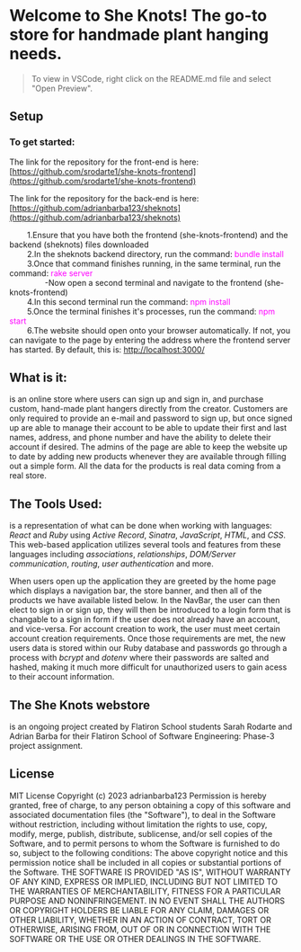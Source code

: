 # Welcome to She Knots! The go-to store for handmade plant hanging needs.

> To view in VSCode, right click on the README.md file and select "Open Preview".

## Setup

### To get started:

The link for the repository for the front-end is here: [https://github.com/srodarte1/she-knots-frontend](https://github.com/srodarte1/she-knots-frontend)

The link for the repository for the back-end is here: [https://github.com/adrianbarba123/sheknots](https://github.com/adrianbarba123/sheknots)

&nbsp;&nbsp;&nbsp;&nbsp;&nbsp;&nbsp;&nbsp;&nbsp;1.Ensure that you have both the frontend (she-knots-frontend) and the backend (sheknots) files downloaded<br>
&nbsp;&nbsp;&nbsp;&nbsp;&nbsp;&nbsp;&nbsp;&nbsp;2.In the sheknots backend directory, run the command: <span style="color:#FF00FF">bundle install</span><br>
&nbsp;&nbsp;&nbsp;&nbsp;&nbsp;&nbsp;&nbsp;&nbsp;3.Once that command finishes running, in the same terminal, run the command: <span style="color:#FF00FF">rake server</span><br>
&nbsp;&nbsp;&nbsp;&nbsp;&nbsp;&nbsp;&nbsp;&nbsp;&nbsp;&nbsp;&nbsp;&nbsp;&nbsp;&nbsp;&nbsp;&nbsp;-Now open a second terminal and navigate to the frontend (she-knots-frontend)<br>
&nbsp;&nbsp;&nbsp;&nbsp;&nbsp;&nbsp;&nbsp;&nbsp;4.In this second terminal run the command: <span style="color:#FF00FF">npm install</span><br>
&nbsp;&nbsp;&nbsp;&nbsp;&nbsp;&nbsp;&nbsp;&nbsp;5.Once the terminal finishes it's processes, run the command: <span style="color:#FF00FF">npm start</span><br>
&nbsp;&nbsp;&nbsp;&nbsp;&nbsp;&nbsp;&nbsp;&nbsp;6.The website should open onto your browser automatically. If not, you can navigate to the page by entering the address where the frontend server has started. By default, this is: [http://localhost:3000/](http://localhost:3000/)<br>

## What is it:

is an online store where users can sign up and sign in, and purchase custom, hand-made plant hangers directly from the creator. Customers are only required to provide an e-mail and password to sign up, but once signed up are able to manage their account to be able to update their first and last names, address, and phone number and have the ability to delete their account if desired. The admins of the page are able to keep the website up to date by adding new products whenever they are available through filling out a simple form. All the data for the products is real data coming from a real store.

## The Tools Used:

is a representation of what can be done when working with languages: _React_ and _Ruby_ using _Active Record_, _Sinatra_, _JavaScript_, _HTML_, and _CSS_. This web-based application utilizes several tools and features from these languages including _associations_, _relationships_, _DOM/Server communication_, _routing_, _user authentication_ and more.

<!-- Insert GIF -->

When users open up the application they are greeted by the home page which displays a navigation bar, the store banner, and then all of the products we have available listed below. In the NavBar, the user can then elect to sign in or sign up, they will then be introduced to a login form that is changable to a sign in form if the user does not already have an account, and vice-versa. For account creation to work, the user must meet certain account creation requirements. Once those requirements are met, the new users data is stored within our Ruby database and passwords go through a process with _bcrypt_ and _dotenv_ where their passwords are salted and hashed, making it much more difficult for unauthorized users to gain acess to their account information.

## The She Knots webstore

is an ongoing project created by Flatiron School students Sarah Rodarte and Adrian Barba for their Flatiron School of Software Engineering: Phase-3 project assignment.

## License

MIT License
Copyright (c) 2023 adrianbarba123
Permission is hereby granted, free of charge, to any person obtaining a copy
of this software and associated documentation files (the "Software"), to deal
in the Software without restriction, including without limitation the rights
to use, copy, modify, merge, publish, distribute, sublicense, and/or sell
copies of the Software, and to permit persons to whom the Software is
furnished to do so, subject to the following conditions:
The above copyright notice and this permission notice shall be included in all
copies or substantial portions of the Software.
THE SOFTWARE IS PROVIDED "AS IS", WITHOUT WARRANTY OF ANY KIND, EXPRESS OR
IMPLIED, INCLUDING BUT NOT LIMITED TO THE WARRANTIES OF MERCHANTABILITY,
FITNESS FOR A PARTICULAR PURPOSE AND NONINFRINGEMENT. IN NO EVENT SHALL THE
AUTHORS OR COPYRIGHT HOLDERS BE LIABLE FOR ANY CLAIM, DAMAGES OR OTHER
LIABILITY, WHETHER IN AN ACTION OF CONTRACT, TORT OR OTHERWISE, ARISING FROM,
OUT OF OR IN CONNECTION WITH THE SOFTWARE OR THE USE OR OTHER DEALINGS IN THE
SOFTWARE.